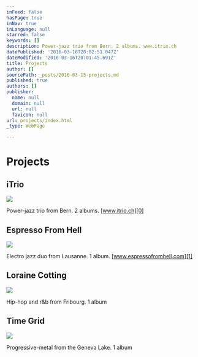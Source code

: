 ```yaml
---
inFeed: false
hasPage: true
inNav: true
inLanguage: null
starred: false
keywords: []
description: Power-jazz trio from Bern. 2 albums. www.itrio.ch
datePublished: '2016-03-16T20:02:51.047Z'
dateModified: '2016-03-16T20:01:45.691Z'
title: Projects
author: []
sourcePath: _posts/2016-03-15-projects.md
published: true
authors: []
publisher:
  name: null
  domain: null
  url: null
  favicon: null
url: projects/index.html
_type: WebPage

---
```

# Projects

## iTrio
![](https://s3-us-west-2.amazonaws.com/the-grid-img/p/65be590209d0372b02aa0abbd247afdca4f30de0.jpg)

Power-jazz trio from Bern. 2 albums. [www.itrio.ch][0]

## Espresso From Hell
![](https://s3-us-west-2.amazonaws.com/the-grid-img/p/31c3bb102cd980cf4eb626795938f85d790d6fa9.jpg)

Electro jazz duo from Lausanne. 1 album. [www.espressofromhell.com][1]

## Loraine Cotting
![](https://the-grid-user-content.s3-us-west-2.amazonaws.com/c544ba0a-a720-46cd-9ade-d6f842c9fdbf.jpg)

Hip-hop and r&b from Fribourg. 1 album

## Time Grid
![](https://s3-us-west-2.amazonaws.com/the-grid-img/p/bf7c492e1447e5abf1222468f8b3fd99cba67938.jpg)

Progressive-metal from the Geneva Lake. 1 album

[0]: http://www.itrio.ch/
[1]: http://www.espressofromhell.com/